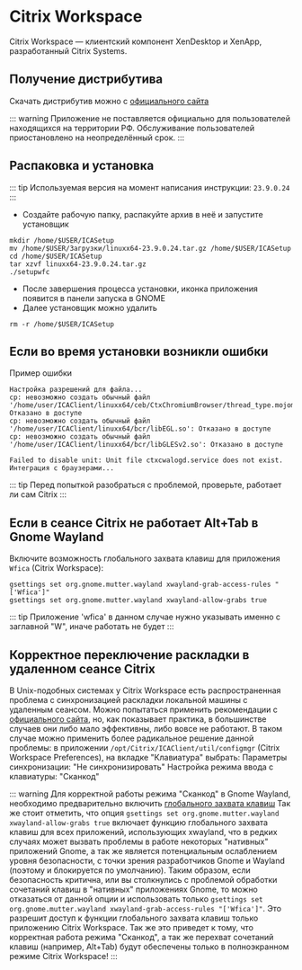 # Citrix Workspace

Citrix Workspace — клиентский компонент XenDesktop и XenApp, разработанный Citrix Systems.

## Получение дистрибутива

Скачать дистрибутив можно с [официального сайта](https://www.citrix.com/downloads/workspace-app/linux/workspace-app-for-linux-latest.html)

::: warning
Приложение не поставляется официально для пользователей находящихся на территории РФ. Обслуживание пользователей приостановлено на неопределённый срок.
:::

## Распаковка и установка

::: tip
Используемая версия на момент написания инструкции: `23.9.0.24`
:::

- Создайте рабочую папку, распакуйте архив в неё и запустите установщик

```shell
mkdir /home/$USER/ICASetup
mv /home/$USER/Загрузки/linuxx64-23.9.0.24.tar.gz /home/$USER/ICASetup
cd /home/$USER/ICASetup
tar xzvf linuxx64-23.9.0.24.tar.gz
./setupwfc
```

- После завершения процесса установки, иконка приложения появится в панели запуска в GNOME
- Далее установщик можно удалить

```shell
rm -r /home/$USER/ICASetup
```

## Если во время установки возникли ошибки

Пример ошибки

```
Настройка разрешений для файла...
cp: невозможно создать обычный файл '/home/user/ICAClient/linuxx64/ceb/CtxChromiumBrowser/thread_type.mojom.m.js': Отказано в доступе
cp: невозможно создать обычный файл '/home/user/ICAClient/linuxx64/bcr/libEGL.so': Отказано в доступе
cp: невозможно создать обычный файл '/home/user/ICAClient/linuxx64/bcr/libGLESv2.so': Отказано в доступе

Failed to disable unit: Unit file ctxcwalogd.service does not exist.
Интеграция с браузерами...
```

::: tip
Перед попыткой разобраться с проблемой, проверьте, работает ли сам Citrix
:::

## Если в сеансе Citrix не работает Alt+Tab в Gnome Wayland
Включите возможность <a id="xwayland-allow-grabs">глобального захвата клавиш</a> для приложения   `Wfica` (Citrix Workspace):

```
gsettings set org.gnome.mutter.wayland xwayland-grab-access-rules "['Wfica']"
gsettings set org.gnome.mutter.wayland xwayland-allow-grabs true
```
::: tip
Приложение 'wfica' в данном случае нужно указывать именно с заглавной "W", иначе работать не будет 
:::

## Корректное переключение раскладки в удаленном сеансе Citrix
В Unix-подобных системах у Citrix Workspace есть распространенная проблема с синхронизацией раскладки локальной машины с удаленным сеансом.
Можно попытаться применить рекомендации с [официального сайта](https://help-docs.citrix.com/ru-ru/citrix-workspace-app/linux/keyboard.html), но, как показывает практика, в большинстве случаев они либо мало эффективны, либо вовсе не работают. 
В таком случае можно применить более радикальное решение данной проблемы: в приложении `/opt/Citrix/ICAClient/util/configmgr` (Citrix Workspace Preferences), на вкладке "Клавиатура"
выбрать:
Параметры синхронизации: "Не синхронизировать"
Настройка режима ввода с клавиатуры: "Сканкод"

::: warning
Для корректной работы режима "Сканкод" в Gnome Wayland, необходимо предварительно включить [глобального захвата клавиш](#xwayland-allow-grabs)
Так же стоит отметить, что опция `gsettings set org.gnome.mutter.wayland xwayland-allow-grabs true` включает функцию глобального захвата клавиш для всех приложений, использующих xwayland, что в редких случаях может вызвать проблемы в работе некоторых "нативных" приложений Gnome, а так же является потенциальным ослаблением уровня безопасности, с точки зрения разработчиков Gnome и Wayland (поэтому и блокируется по умолчанию). 
Таким образом, если безопасность критична, или вы столкнулись с проблемой обработки сочетаний клавиш в "нативных" приложениях Gnome, то можно отказаться от данной опции и использовать только  `gsettings set org.gnome.mutter.wayland xwayland-grab-access-rules "['Wfica']"`.
Это разрешит доступ к функции глобального захвата клавиш только приложению Citrix Workspace. Так же это приведет к тому, что корректная работа режима "Сканкод", а так же перехват сочетаний клавиш (например, Alt+Tab) будут обеспечены только в полноэкранном режиме Citrix Workspace!
:::
